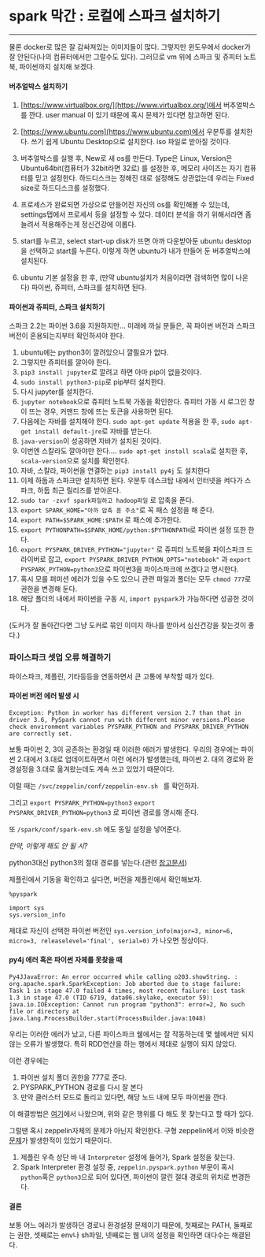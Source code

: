 # spark 막간 : 로컬에 스파크 설치하기

---

물론 docker로 많은 잘 감싸져있는 이미지들이 많다. 그렇지만 윈도우에서 docker가 잘 안된다(나의 컴퓨터에서만 그럴수도 있다). 그러므로 vm 위에 스파크 및 쥬피터 노트북, 파이썬까지 설치해 보겠다.

#### 버추얼박스 설치하기

1. [https://www.virtualbox.org/](https://www.virtualbox.org/)에서 버추얼박스를 깐다. user manual 이 있기 때문에 혹시 문제가 있다면 참고하면 된다.

2. [https://www.ubuntu.com](https://www.ubuntu.com)에서 우분투를 설치한다. 쓰기 쉽게 Ubuntu Desktop으로 설치한다. iso 파일로 받아질 것이다.

3. 버추얼박스를 실행 후, New로 새 os를 만든다. Type은 Linux, Version은 Ubuntu64bit(컴퓨터가 32bit라면 32로) 를 설정한 후, 메모리 사이즈는 자기 컴퓨터를 믿고 설정한다. 하드디스크는 정해진 대로 설정해도 상관없는데 우리는 Fixed size로 하드디스크를 설정했다.

4. 프로세스가 완료되면 가상으로 만들어진 자신의 os를 확인해볼 수 있는데, settings탭에서 프로세서 등을 설정할 수 있다. 데이터 분석을 하기 위해서라면 좀 늘려서 적용해주는게 정신건강에 이롭다.

5.  start를 누르고, select start-up disk가 뜨면 아까 다운받아둔 ubuntu desktop을 선택하고 start를 누른다. 이렇게 하면 ubuntu가 내가 만들어 둔 버추얼박스에 설치된다.
6.  ubuntu 기본 설정을 한 후, (만약 ubuntu설치가 처음이라면 검색하면 많이 나온다) 파이썬, 쥬피터, 스파크를 설치하면 된다.


#### 파이썬과 쥬피터, 스파크 설치하기

스파크 2.2는 파이썬 3.6을 지원하지만... 미래에 까실 분들은, 꼭 파이썬 버전과 스파크 버전이 혼용되는지부터 확인하셔야 한다.

1. ubuntu에는 python3이 깔려있으니 깔필요가 없다.
2. 그렇지만 쥬피터를 깔아야 한다.
3. `pip3 install jupyter`로 깔려고 하면 아마 pip이 없을것이다.
4. `sudo install python3-pip`로 pip부터 설치한다.
5. 다시 jupyter를 설치한다.
6. `jupyter notebook`으로 쥬피터 노트북 가동을 확인한다. 쥬피터 가동 시 로그인 창이 뜨는 경우, 커맨드 창에 뜨는 토큰을 사용하면 된다.
7. 다음에는 자바를 설치해야 한다. `sudo apt-get update` 적용을 한 후, `sudo apt-get install default-jre`로 자바를 받는다.
8. `java-version`이 성공하면 자바가 설치된 것이다.
9. 이번엔 스칼라도 깔아야만 한다.... `sudo apt-get install scala`로 설치한 후, `scala-version`으로 설치를 확인한다.
10. 자바, 스칼라, 파이썬을 연결하는 `pip3 install py4j` 도 설치한다
11. 이제 하둡과 스파크만 설치하면 된다. 우분투 데스크탑 내에서 인터넷을 켜다가 스파크, 하둡 최근 릴리즈를 받아온다.
12. `sudo tar -zxvf spark파일하고 hadoop파일` 로 압축을 푼다.
13. `export SPARK_HOME="아까 압축 푼 주소"`로 꼭 패스 설정을 해 준다.
14. `export PATH=$SPARK_HOME:$PATH` 로 패스에 추가한다.
15. `export PYTHONPATH=$SPARK_HOME/python:$PYTHONPATH`로 파이썬 설정 또한 한다.
16. `export PYSPARK_DRIVER_PYTHON="jupyter"` 로 쥬피터 노트북을 파이스파크 드라이버로 잡고, `export PYSPARK_DRIVER_PYTHON_OPTS="notebook"` 과 `export PYSPARK_PYTHON=python3`으로 파이썬3을 파이스파크에 쓰겠다고 명시한다.                                                                                                                                                                                                                                                            
17.  혹시 모를 퍼미션 에러가 있을 수도 있으니 관련 파일과 폴더는 모두 `chmod 777`로 권한을 변경해 둔다.
18. 해당 폴더의 내에서 파이썬을 구동 시, `import pyspark`가 가능하다면 성공한 것이다.


(도커가 잘 돌아간다면 그냥 도커로 묶인 이미지 하나를 받아서 심신건강을 찾는것이 좋다.)

### 파이스파크 셋업 오류 해결하기

파이스파크, 제플린, 기타등등을 연동하면서 큰 고통에 부착할 때가 있다.

#### 파이썬 버전 에러 발생 시

```
Exception: Python in worker has different version 2.7 than that in driver 3.6, PySpark cannot run with different minor versions.Please check environment variables PYSPARK_PYTHON and PYSPARK_DRIVER_PYTHON are correctly set.
```

보통 파이썬 2, 3이 공존하는 환경일 때 이러한 에러가 발생한다. 우리의 경우에는 파이썬 2.대에서 3.대로 업데이트하면서 이런 에러가 발생했는데, 파이썬 2. 대의 경로와 환경설정을 3.대로 옮겨왔는데도 계속 쓰고 있었기 때문이다.

이럴 때는 `/svc/zeppelin/conf/zeppelin-env.sh ` 를 확인하자.

그리고 `export PYSPARK_PYTHON=python3` `export PYSPARK_DRIVER_PYTHON=python3` 로 파이썬 경로를 명시해 준다.

또 `/spark/conf/spark-env.sh` 에도 동일 설정을 넣어준다.

*만약, 이렇게 해도 안 될 시?*

python3대신 python3의 절대 경로를 넣는다.(관련 [참고문서](https://wwija.com/computer-internet-technology/3864536_using-pyspark-in-zeppelin-with-python3-on-spark-2-1-0.html))

제플린에서 기동을 확인하고 싶다면, 버전을 제플린에서 확인해보자.

```
%pyspark

import sys
sys.version_info
```

제대로 자신이 선택한 파이썬 버전인 `sys.version_info(major=3, minor=6, micro=3, releaselevel='final', serial=0)` 가 나오면 정상이다.

#### py4j 에러 혹은 파이썬 자체를 못찾을 때

```
Py4JJavaError: An error occurred while calling o203.showString. : org.apache.spark.SparkException: Job aborted due to stage failure: Task 1 in stage 47.0 failed 4 times, most recent failure: Lost task 1.3 in stage 47.0 (TID 6719, data06.skylake, executor 59): java.io.IOException: Cannot run program "python3": error=2, No such file or directory at java.lang.ProcessBuilder.start(ProcessBuilder.java:1048)
```

우리는 이러한 에러가 났고, 다른 파이스파크 쉘에서는 잘 작동하는데 몇 쉘에서만 되지 않는 오류가 발생했다. 특히 RDD연산을 하는 행에서 제대로 실행이 되지 않았다.

이런 경우에는
1. 파이썬 설치 폴더 권한을 777로 준다.
2. PYSPARK_PYTHON 경로를 다시 잘 본다
3. 만약 클러스터 모드로 돌리고 있다면, 해당 노드 내에 모두 파이썬을 깐다.

이 해결방법은 [여기](https://stackoverflow.com/questions/45498049/encountered-a-error-that-cant-run-program-on-pyspark)에서 나왔으며, 위와 같은 행위를 다 해도 못 찾는다고 할 때가 있다.

그럴땐 혹시 zeppelin자체의 문제가 아닌지 확인한다. 구형 zeppelin에서 이와 비슷한 [문제](https://community.hortonworks.com/questions/16436/cants-get-pyspark-interpreter-to-work-on-zeppelin.html)가 발생한적이 있었기 때문이다.

1. 제플린 우측 상단 바 내 `Interpreter` 설정에 들어가, Spark 설정을 찾는다.
2. Spark Interpreter 환경 설정 중, `zeppelin.pyspark.python` 부문이 혹시 `python`혹은 `python3`으로 되어 있다면, 파이썬이 깔린 절대 경로의 위치로 변경한다.



#### 결론

보통 어느 에러가 발생하던 경로나 환경설정 문제이기 때문에, 첫째로는 PATH, 둘째로는 권한, 셋째로는 env나 sh파일, 넷째로는 웹 UI의 설정을 확인하면 대다수는 해결된다.
